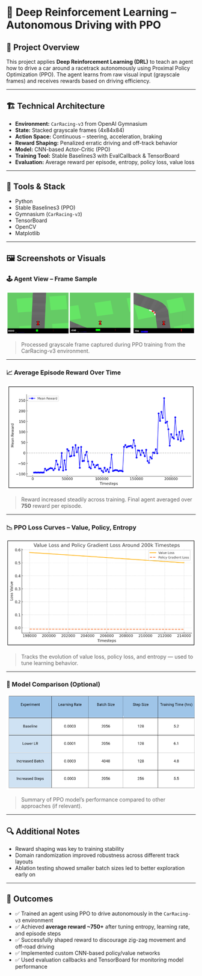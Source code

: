 # 🧠 Deep Reinforcement Learning – Autonomous Driving with PPO

## 📄 Project Overview

This project applies **Deep Reinforcement Learning (DRL)** to teach an agent how to drive a car around a racetrack autonomously using Proximal Policy Optimization (PPO). The agent learns from raw visual input (grayscale frames) and receives rewards based on driving efficiency.

---

## 🏗️ Technical Architecture

- **Environment:** `CarRacing-v3` from OpenAI Gymnasium  
- **State:** Stacked grayscale frames (4x84x84)  
- **Action Space:** Continuous – steering, acceleration, braking  
- **Reward Shaping:** Penalized erratic driving and off-track behavior  
- **Model:** CNN-based Actor-Critic (PPO)  
- **Training Tool:** Stable Baselines3 with EvalCallback & TensorBoard  
- **Evaluation:** Average reward per episode, entropy, policy loss, value loss  

---

## 🧰 Tools & Stack

- Python  
- Stable Baselines3 (PPO)  
- Gymnasium (`CarRacing-v3`)  
- TensorBoard  
- OpenCV  
- Matplotlib

---

## 🖼️ Screenshots or Visuals

### 🕹️ Agent View – Frame Sample  
![Agent Frame](./images/Frames%20from%20Simulation.png)  
> Processed grayscale frame captured during PPO training from the CarRacing-v3 environment.

---

### 📈 Average Episode Reward Over Time  
![Reward Curve](./images/Mean_Reward_PPO.png)  
> Reward increased steadily across training. Final agent averaged over **750** reward per episode.

---

### 📉 PPO Loss Curves – Value, Policy, Entropy  
![Loss Curves](./images/Value_Loss_Policy_Loss.png)  
> Tracks the evolution of value loss, policy loss, and entropy — used to tune learning behavior.

---

### 🧪 Model Comparison (Optional)  
![Model Comparison](./images/Comparison.png)  
> Summary of PPO model’s performance compared to other approaches (if relevant).

---

## 🔍 Additional Notes

- Reward shaping was key to training stability  
- Domain randomization improved robustness across different track layouts  
- Ablation testing showed smaller batch sizes led to better exploration early on

---

## 🚀 Outcomes

- ✅ Trained an agent using PPO to drive autonomously in the `CarRacing-v3` environment  
- ✅ Achieved **average reward ~750+** after tuning entropy, learning rate, and episode steps  
- ✅ Successfully shaped reward to discourage zig-zag movement and off-road driving  
- ✅ Implemented custom CNN-based policy/value networks  
- ✅ Used evaluation callbacks and TensorBoard for monitoring model performance  

